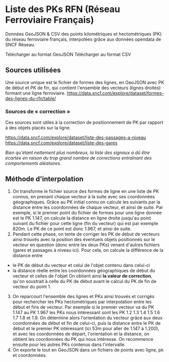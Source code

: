 # Liste des PKs RFN (Réseau Ferroviaire Français)

Données GeoJSON &amp; CSV des points kilométriques et hectométriques (PK) du réseau ferroviaire français, interpolées grâce aux données opendata de SNCF Réseau.

Télécharger au format GeoJSON
Télécharger au format CSV

## Sources utilisées

Une source unique est le fichier de formes des lignes, en GeoJSON avec PK de début et PK de fin, qui contient l'ensemble des vecteurs (lignes droites) formant une ligne ferroviaire.
https://data.sncf.com/explore/dataset/formes-des-lignes-du-rfn/table/

### Sources de « correction »

Ces sources sont utiles à la correction de positionnement de PK par rapport à des objets placés sur la ligne.

https://data.sncf.com/explore/dataset/liste-des-passages-a-niveau
https://data.sncf.com/explore/dataset/liste-des-gares

_Bien qu'étant nettement plus nombreux, la liste des signaux a dû être écartée en raison du trop grand nombre de corrections entraînant des comportements aléatoires._

## Méthode d'interpolation

1. On transforme le fichier source des formes de ligne en une liste de PK connus, en prenant chaque vecteur à la suite avec ses coordonnées géographiques. Grâce au PK initial connu on calcule les suivants par la distance entre les coordonnées de chaque vecteur, et ainsi de suite.
Par exemple, si le premier point du fichier de formes pour une ligne donnée est le PK 1.147, on calcule la distance en ligne droite jusqu'au point suivant du fichier pour cette ligne (fin du vecteur) qui est par exemple 820m. Le PK de ce point est donc 1.967, et ainsi de suite.
2. Pendant cette phase, on tente de corriger les PK de début de vecteurs ainsi trouvés avec la position des éventuels objets positionnés sur le vecteur en question (donc entre les deux PKs) venant d'autres fichiers (gares et passages à niveau ici).
Pour cela, on calcule la différence de la distance entre
  - le PK de début du vecteur et celui de l'objet contenu dans celui-ci
  - la distance réelle entre les coordonnées géographiques de début du vecteur et celles de l'objet
 On obtient ainsi **la valeur de correction**, qu'on soustrait à celle du PK de début avant le calcul du PK de fin de vecteur du point 1.
3. On reparcourt l'ensemble des lignes et PKs ainsi trouvés et corrigés pour rechercher les PKs hectométriques par interpolation entre les début et fins de vecteur.
Par exemple si le premier vecteur va du PK 1.147 au PK 1.967 les PKs nous intéressant sont les PK 1.2 1.3 1.4 1.5 1.6 1.7 1.8 et 1.9. On détermine alors l'orientation du vecteur grâce aux deux coordonnées de début et fin de celui-ci, puis la distance entre le PK de début et le premier PK intéressant (ici 53m pour aller de 1.147 à 1.200), et avec les coordonnées de départ, l'orientation et la distance, on obtient les coordonnées du PK qui nous intéresse.
On recommence ensuite pour les autres PKs contenus dans l'intervalle.
4. On exporte le tout en GeoJSON dans un fichiers de points avec ligne, pk et coordonnées.
